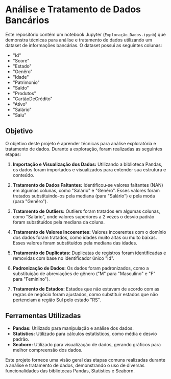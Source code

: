 # Análise e Tratamento de Dados Bancários

Este repositório contém um notebook Jupyter (`Exploração_Dados.ipynb`) que demonstra técnicas para análise e tratamento de dados utilizando um dataset de informações bancárias. O dataset possui as seguintes colunas:

- "Id"
- "Score"
- "Estado"
- "Genêro"
- "Idade"
- "Patrimonio"
- "Saldo"
- "Produtos"
- "CartãoDeCrédito"
- "Ativo"
- "Salário"
- "Saiu"

## Objetivo

O objetivo deste projeto é aprender técnicas para análise exploratória e tratamento de dados. Durante a exploração, foram realizadas as seguintes etapas:

1. **Importação e Visualização dos Dados:** Utilizando a biblioteca Pandas, os dados foram importados e visualizados para entender sua estrutura e conteúdo.

2. **Tratamento de Dados Faltantes:** Identificou-se valores faltantes (NAN) em algumas colunas, como "Salário" e "Genêro". Esses valores foram tratados substituindo-os pela mediana (para "Salário") e pela moda (para "Genêro").

3. **Tratamento de Outliers:** Outliers foram tratados em algumas colunas, como "Salário", onde valores superiores a 2 vezes o desvio padrão foram substituídos pela mediana da coluna.

4. **Tratamento de Valores Incoerentes:** Valores incoerentes com o domínio dos dados foram tratados, como idades muito altas ou muito baixas. Esses valores foram substituídos pela mediana das idades.

5. **Tratamento de Duplicatas:** Duplicatas de registros foram identificadas e removidas com base no identificador único "Id".

6. **Padronização de Dados:** Os dados foram padronizados, como a substituição de abreviações de gênero ("M" para "Masculino" e "F" para "Feminino").

7. **Tratamento de Estados:** Estados que não estavam de acordo com as regras de negócio foram ajustados, como substituir estados que não pertenciam à região Sul pelo estado "RS".

## Ferramentas Utilizadas

- **Pandas:** Utilizado para manipulação e análise dos dados.
- **Statistics:** Utilizado para cálculos estatísticos, como média e desvio padrão.
- **Seaborn:** Utilizado para visualização de dados, gerando gráficos para melhor compreensão dos dados.

Este projeto fornece uma visão geral das etapas comuns realizadas durante a análise e tratamento de dados, demonstrando o uso de diversas funcionalidades das bibliotecas Pandas, Statistics e Seaborn.

